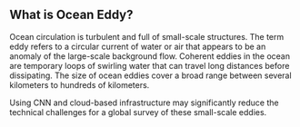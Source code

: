 ## What is Ocean Eddy?
Ocean circulation is turbulent and full of small-scale structures. The term eddy refers to a circular current of water or air that appears to be an anomaly of the large-scale background flow. Coherent eddies in the ocean are temporary loops of swirling water that can travel long distances before dissipating. The size of ocean eddies cover a broad range between several kilometers to hundreds of kilometers.

Using CNN and cloud-based infrastructure may significantly reduce the technical challenges for a global survey of these small-scale eddies.
